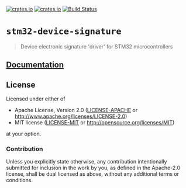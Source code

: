 [![crates.io](https://img.shields.io/crates/d/stm32-device-signature.svg)](https://crates.io/crates/stm32-device-signature)
[![crates.io](https://img.shields.io/crates/v/stm32-device-signature.svg)](https://crates.io/crates/stm32-device-signature)
[![Build Status](https://travis-ci.com/stm32-rs/stm32-device-signature.svg?branch=master)](https://travis-ci.com/stm32-rs/stm32-device-signature)

# `stm32-device-signature`

> Device electronic signature 'driver' for STM32 microcontrollers

## [Documentation](https://docs.rs/stm32-device-signature)

## License

Licensed under either of

- Apache License, Version 2.0 ([LICENSE-APACHE](LICENSE-APACHE) or
  http://www.apache.org/licenses/LICENSE-2.0)
- MIT license ([LICENSE-MIT](LICENSE-MIT) or http://opensource.org/licenses/MIT)

at your option.

### Contribution

Unless you explicitly state otherwise, any contribution intentionally submitted for inclusion in the
work by you, as defined in the Apache-2.0 license, shall be dual licensed as above, without any
additional terms or conditions.
